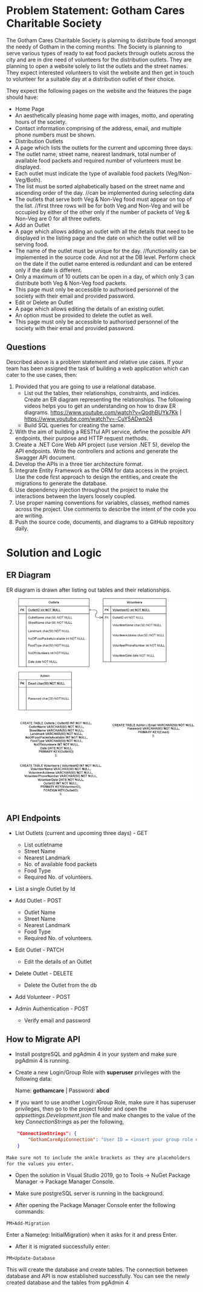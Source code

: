 # Problem Statement: Gotham Cares Charitable Society


The Gotham Cares Charitable Society is planning to distribute food amongst the needy of Gotham in the coming months. The Society is planning to serve various types of ready to eat food packets through outlets across the city and are in dire need of volunteers for the distribution outlets.
They are planning to open a website solely to list the outlets and the street names. They expect interested volunteers to visit the website and then get in touch to volunteer for a suitable day at a distribution outlet of their choice.


They expect the following pages on the website and the features the page should have:
* Home Page
* An aesthetically pleasing home page with images, motto, and operating hours of the society.
* Contact information comprising of the address, email, and multiple phone numbers must be shown.
* Distribution Outlets
* A page which lists the outlets for the current and upcoming three days.
* The outlet name, street name, nearest landmark, total number of available food packets and required number of volunteers must be displayed.
* Each outlet must indicate the type of available food packets (Veg/Non-Veg/Both).
* The list must be sorted alphabetically based on the street name and ascending order of the day. //can be implemented during selecting data
* The outlets that serve both Veg & Non-Veg food must appear on top of the list. //first three rows will be for both Veg and Non-Veg and will be occupied by either of the other only if the number of packets of Veg & Non-Veg are 0 for all three outlets.
* Add an Outlet
* A page which allows adding an outlet with all the details that need to be displayed in the listing page and the date on which the outlet will be serving food. 
* The name of the outlet must be unique for the day. //functionality can be implemented in the source code. And not at the DB level. Perform check on the date if the outlet name entered is redundant and can be entered only if the date is different.
* Only a maximum of 10 outlets can be open in a day, of which only 3 can distribute both Veg & Non-Veg food packets.
* This page must only be accessible to authorised personnel of the society with their email and provided password.
* Edit or Delete an Outlet
* A page which allows editing the details of an existing outlet.
* An option must be provided to delete the outlet as well.
* This page must only be accessible to authorised personnel of the society with their email and provided password.
## Questions
Described above is a problem statement and relative use cases. If your team has been assigned the task of building a web application which can cater to the use cases, then:
1. Provided that you are going to use a relational database. 
	* List out the tables, their relationships, constraints, and indices. Create an ER diagram representing the relationships. The following videos helps you to get an understanding on how to draw ER diagrams. 
	https://www.youtube.com/watch?v=QpdhBUYk7Kk |
	https://www.youtube.com/watch?v=-CuY5ADwn24
	* Build SQL queries for creating the same.
2. With the aim of building a RESTful API service, define the possible API endpoints, their purpose and HTTP request methods. 
3. Create a .NET Core Web API project (use version .NET 5), develop the API endpoints. Write the controllers and actions and generate the Swagger API document. 
4. Develop the APIs in a three tier architecture format. 
5. Integrate Entity Framework as the ORM for data access in the project. Use the code first approach to design the entities, and create the migrations to generate the database.
6. Use dependency injection throughout the project to make the interactions between the layers loosely coupled.
7. Use proper naming conventions for variables, classes, method names across the project. Use comments to describe the intent of the code you are writing.
8. Push the source code, documents, and diagrams to a GitHub repository daily.

# Solution and Logic

## ER Diagram

ER diagram is drawn after listing out tables and their relationships.


![alt text](https://github.com/fantomphreaker/GothamCare/blob/master/ER%20and%20Queries.png?raw=true)

## API Endpoints

* List Outlets (current and upcoming three days) - GET
	- List outletname
	- Street Name
	- Nearest Landmark
	- No. of available food packets
	- Food Type
	- Required No. of volunteers.

* List a single Outlet by Id

* Add Outlet - POST
	- Outlet Name
	- Street Name
	- Nearest Landmark
	- Food Type
	- Required No. of volunteers.

* Edit Outlet - PATCH
	- Edit the details of an Outlet 

* Delete Outlet - DELETE
	- Delete the Outlet from the db


* Add Volunteer - POST

* Admin Authentication - POST
	- Verify email and password

## How to Migrate API

* Install postgreSQL and pgAdmin 4 in your system and make sure pgAdmin 4 is running.
* Create a new Login/Group Role with **superuser** privileges with the following data:

	Name: **gothamcare** |
	Password: **abcd**
 
* If you want to use another Login/Group Role, make sure it has superuser privileges, then go to the project folder and open the *appsettings.Development.json* file and make changes to the value of the key *ConnectionStrings* as per the following,

```json	
    "ConnectionStrings": {
        "GothamCareApiConnection": "User ID = <insert your group role name here>;Password=<insert your group role password here>;Server=localhost;Port=<insert port value here, default value is 5432>;Database=GothamCareApi.dev;Integrated Security=true; Pooling=true;"
    }
```
	Make sure not to include the ankle brackets as they are placeholders for the values you enter.

* Open the solution in Visual Studio 2019, go to Tools -> NuGet Package Manager -> Package Manager Console. 
* Make sure postgreSQL server is running in the background.

* After opening the Package Manager Console enter the following commands:
```console
PM>Add-Migration
```
Enter a Name(eg: InitialMigration) when it asks for it and press Enter. 

* After it is migrated successfully enter:
```console
PM>Update-Database
```
This will create the database and create tables. The connection between database and API is now established successfully. You can see the newly created database and the tables from pgAdmin 4 

